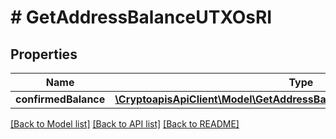 # # GetAddressBalanceUTXOsRI

## Properties

Name | Type | Description | Notes
------------ | ------------- | ------------- | -------------
**confirmedBalance** | [**\CryptoapisApiClient\Model\GetAddressBalanceUTXOsRIConfirmedBalance**](GetAddressBalanceUTXOsRIConfirmedBalance.md) |  |

[[Back to Model list]](../../README.md#models) [[Back to API list]](../../README.md#endpoints) [[Back to README]](../../README.md)
